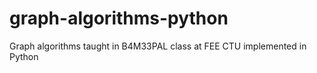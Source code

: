 # graph-algorithms-python
Graph algorithms taught in B4M33PAL class at FEE CTU implemented in Python
